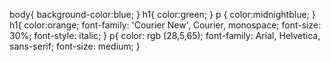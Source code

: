body{
    background-color:blue;
}
h1{
    color:green;
}
p {
    color:midnightblue;
}
h1{
    color:orange;
    font-family: 'Courier New', Courier, monospace;
    font-size: 30%;
    font-style: italic;
}
p{
    color: rgb (28,5,65);
    font-family: Arial, Helvetica, sans-serif;
    font-size: medium;
}
